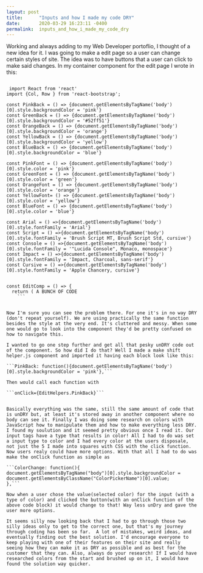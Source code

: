 ```yaml
---
layout: post
title:      "Inputs and how I made my code DRY"
date:       2020-03-29 16:23:11 -0400
permalink:  inputs_and_how_i_made_my_code_dry
---
```


Working and always adding to my Web Developer portoflio, I thought of a new idea for it. I was going to make a edit page so a user can change certain styles of site. The idea was to have buttons that a user can click to make said changes. In my container component for the edit page I wrote in this: 


```

 import React from 'react'
import {Col, Row } from 'react-bootstrap';

const PinkBack = () => {document.getElementsByTagName('body')[0].style.backgroundColor = 'pink'}
const GreenBack = () => {document.getElementsByTagName('body')[0].style.backgroundColor = '#52ff51'}
const OrangeBack = () => {document.getElementsByTagName('body')[0].style.backgroundColor = 'orange'}
const YellowBack = () => {document.getElementsByTagName('body')[0].style.backgroundColor = 'yellow'}
const BlueBack = () => {document.getElementsByTagName('body')[0].style.backgroundColor = 'blue'}

const PinkFont = () => {document.getElementsByTagName('body')[0].style.color = 'pink'}
const GreenFont = () => {document.getElementsByTagName('body')[0].style.color = 'green'}
const OrangeFont = () => {document.getElementsByTagName('body')[0].style.color = 'orange'}
const YellowFont= () => {document.getElementsByTagName('body')[0].style.color = 'yellow'}
const BlueFont = () => {document.getElementsByTagName('body')[0].style.color = 'blue'}

const Arial = () =>{document.getElementsByTagName('body')[0].style.fontFamily = 'Arial'}
const Script = () =>{document.getElementsByTagName('body')[0].style.fontFamily = 'Brush Script MT, Brush Script Std, cursive'}
const Console = () =>{document.getElementsByTagName('body')[0].style.fontFamily = '"Lucida Console", Monaco, monospace'}
const Impact = () =>{document.getElementsByTagName('body')[0].style.fontFamily = 'Impact, Charcoal, sans-serif'}
const Cursive = () =>{document.getElementsByTagName('body')[0].style.fontFamily = 'Apple Chancery, cursive'}


const EditComp = () => {
  return ( A BUNCH OF CODE 
	```


Now I'm sure you can see the problem there. For one it's in no way DRY (don't repeat yourself). We are using practically the same function besides the style at the very end. It's cluttered and messy. When some one would go to look into the component they'd be pretty confused on how to navigate this. 

I wanted to go one step further and get all that pesky unDRY code out of the component. So how did I do that? Well I made a make shift helper.js component and imported it having each block look like this: 

```PinkBack: function(){document.getElementsByTagName('body')[0].style.backgroundColor = 'pink'},```

Then would call each function with

```onClick={EditHelpers.PinkBack}```


Basically everything was the same, still the same amount of code that is unDRY but, at least it's stored away in another component where no body can see it. Finally I was doing some research on colors with JavaScript how to manipulate them and how to make everything less DRY. I found my soulution and it seemed pretty obvious once I read it. Our input tags have a type that results in color! All I had to do was set a input type to color and I had every color at the users disposale, not just the 5 I made into squares with CSS with the click function. Now users realy could have more options. With that all I had to do was make the onClick function as simple as 

```ColorChange: function(){
document.getElementsByTagName("body")[0].style.backgroundColor = document.getElementsByClassName("ColorPickerName")[0].value;
},```

Now when a user chose the value(selected color) for the input (with a type of color) and clicked the button(with an onClick function of the above code block) it would change to that! Way less unDry and gave the user more options. 

It seems silly now looking back that I had to go through those two silly ideas only to get to the correct one, but that's my journey through coding has been so far.  A lot of mistakes, weird ideas, and eventually finding out the best solution. I'd encourage everyone to keep playing with one of their features on their site and really seeing how they can make it as DRY as possible and as best for the customer that they can. Also, always do your research! If I would have researched colors from the start and brushed up on it, I would have found the solution way quicker. 


